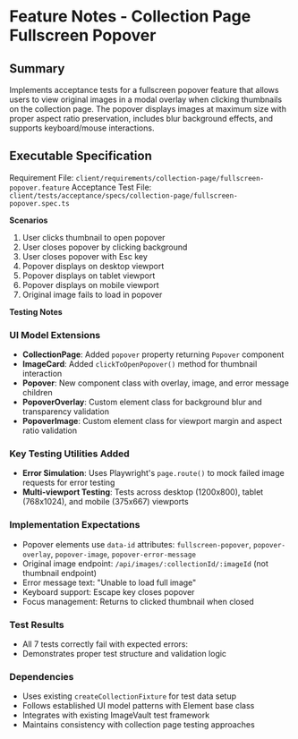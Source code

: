 # Feature Notes - Collection Page Fullscreen Popover

## Summary
Implements acceptance tests for a fullscreen popover feature that allows users to view original images in a modal overlay when clicking thumbnails on the collection page. The popover displays images at maximum size with proper aspect ratio preservation, includes blur background effects, and supports keyboard/mouse interactions.

## Executable Specification
Requirement File: `client/requirements/collection-page/fullscreen-popover.feature`
Acceptance Test File: `client/tests/acceptance/specs/collection-page/fullscreen-popover.spec.ts`

**Scenarios**
1. User clicks thumbnail to open popover
2. User closes popover by clicking background
3. User closes popover with Esc key
4. Popover displays on desktop viewport
5. Popover displays on tablet viewport
6. Popover displays on mobile viewport
7. Original image fails to load in popover

**Testing Notes**

### UI Model Extensions
- **CollectionPage**: Added `popover` property returning `Popover` component
- **ImageCard**: Added `clickToOpenPopover()` method for thumbnail interaction
- **Popover**: New component class with overlay, image, and error message children
- **PopoverOverlay**: Custom element class for background blur and transparency validation
- **PopoverImage**: Custom element class for viewport margin and aspect ratio validation

### Key Testing Utilities Added
- **Error Simulation**: Uses Playwright's `page.route()` to mock failed image requests for error testing
- **Multi-viewport Testing**: Tests across desktop (1200x800), tablet (768x1024), and mobile (375x667) viewports

### Implementation Expectations
- Popover elements use `data-id` attributes: `fullscreen-popover`, `popover-overlay`, `popover-image`, `popover-error-message`
- Original image endpoint: `/api/images/:collectionId/:imageId` (not thumbnail endpoint)
- Error message text: "Unable to load full image"
- Keyboard support: Escape key closes popover
- Focus management: Returns to clicked thumbnail when closed

### Test Results
- All 7 tests correctly fail with expected errors:
- Demonstrates proper test structure and validation logic

### Dependencies
- Uses existing `createCollectionFixture` for test data setup
- Follows established UI model patterns with Element base class
- Integrates with existing ImageVault test framework
- Maintains consistency with collection page testing approaches